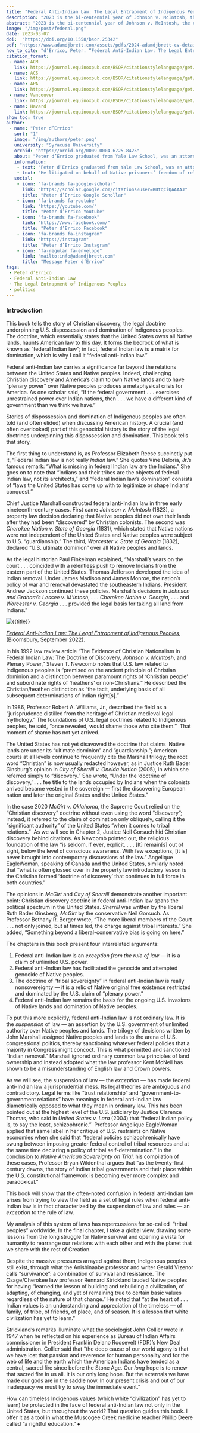 ```yaml
---
title: "Federal Anti-Indian Law: The Legal Entrapment of Indigenous Peoples"
description: "2023 is the bi-centennial year of Johnson v. McIntosh, the case that put ‘Christian discovery’ into US property law in a way that simultaneously created ‘federal Indian law’: The 200th year since the imposition of domination on the basis of a religious and racist theory of humankind. A domination that two-hundred years later is still considered ‘law.’"
abstract: "2023 is the bi-centennial year of Johnson v. McIntosh, the case that put ‘Christian discovery’ into US property law in a way that simultaneously created ‘federal Indian law’: The 200th year since the imposition of domination on the basis of a religious and racist theory of humankind. A domination that two-hundred years later is still considered ‘law.’"
image: "/img/post/federal.png"
date: 2023-03-07
doi:  "https://doi.org/10.1558/bsor.25342"
pdf: "https://www.adamdjbrett.com/assets/pdfs/2024-adamdjbrett-cv-detailed-rev10-web.pdf"
how_to_cite: "d’Errico, Peter. “Federal Anti-Indian Law: The Legal Entrapment of Indigenous Peoples.” Canopy Forum, March 7, 2023."
citation_format: 
 - name: ACM
   link: https://journal.equinoxpub.com/BSOR/citationstylelanguage/get/acm-sig-proceedings?submissionId=25342&publicationId=24072&issueId=2679
 - name: ACS
   link: https://journal.equinoxpub.com/BSOR/citationstylelanguage/get/acs-nano?submissionId=25342&publicationId=24072&issueId=2679
 - name: APA
   link: https://journal.equinoxpub.com/BSOR/citationstylelanguage/get/apa?submissionId=25342&publicationId=24072&issueId=2679
 - name: Vancouver
   link: https://journal.equinoxpub.com/BSOR/citationstylelanguage/get/vancouver?submissionId=25342&publicationId=24072&issueId=2679
 - name: Havard
   link: https://journal.equinoxpub.com/BSOR/citationstylelanguage/get/harvard-cite-them-right?submissionId=25342&publicationId=24072&issueId=2679
show_toc: true
author: 
 - name: "Peter d’Errico"
   sort: "1"
   image: "/img/authors/peter.png"
   university: "Syracuse University"
   orchid: "https://orcid.org/0009-0004-6725-8425"
   about: "Peter d’Errico graduated from Yale Law School, was an attorney at Dinébe’iiná Náhiiłna be Agha’diit’ahii, Navajo Legal Services, and a founding professor of Legal Studies at the University of Massachusetts Amherst."
   information: 
    - text: "Peter d’Errico graduated from Yale Law School, was an attorney at Dinébe’iiná Náhiiłna be Agha’diit’ahii, Navajo Legal Services, and a founding professor of Legal Studies at the University of Massachusetts Amherst."
    - text: "He litigated on behalf of Native prisoners’ freedom of religion; Mashpee Wampanoag fishing rights; Western Shoshone land rights; and other Indigenous cases."
   social:
    - icon: "fa-brands fa-google-scholar"
      link: "https://scholar.google.com/citations?user=RDtqciQAAAAJ"
      title: "Peter d’Errico Google Schollar"
    - icon: "fa-brands fa-youtube"
      link: "https://youtube.com/"
      title: "Peter d’Errico Youtube"
    - icon: "fa-brands fa-facebook"
      link: "https://www.facebook.com/"
      title: "Peter d’Errico Facebook"
    - icon: "fa-brands fa-instagram"
      link: "https://instagram"
      title: "Peter d’Errico Instagram"
    - icon: "fa-regular fa-envelope"
      link: "mailto:info@adamdjbrett.com"
      title: "Message Peter d’Errico"
tags: 
 - Peter d’Errico
 - Federal Anti-Indian Law
 - The Legal Entrapment of Indigenous Peoples
 - politics
---
```

### Introduction

This book tells the story of Christian discovery, the legal doctrine underpinning U.S. dispossession and domination of Indigenous peoples. The doctrine, which essentially states that the United States owns all Native lands, haunts American law to this day. It forms the bedrock of what is known as “federal Indian law”; in fact, federal Indian law is a matrix for domination, which is why I call it “federal anti-Indian law.” 

Federal anti-Indian law carries a significance far beyond the relations between the United States and Native peoples. Indeed, challenging Christian discovery and America’s claim to own Native lands and to have “plenary power” over Native peoples produces a metaphysical crisis for America. As one scholar said, “If the federal government . . . exercises unrestrained power over Indian nations, then . . . we have a different kind of government than we think we have.”

Stories of dispossession and domination of Indigenous peoples are often told (and often elided) when discussing American history. A crucial (and often overlooked) part of this genocidal history is the story of the legal doctrines underpinning this dispossession and domination. This book tells that story.

The first thing to understand is, as Professor Elizabeth Reese succinctly put it, “Federal Indian law is not really _Indian_ law.” She quotes Vine Deloria, Jr.’s famous remark: “What is missing in federal Indian law are the Indians.” She goes on to note that “Indians and their tribes are the objects of federal Indian law, not its architects,” and “federal Indian law’s domination” consists of “laws the United States has come up with to legitimize or shape Indians’ conquest.”  

Chief Justice Marshall constructed federal anti-Indian law in three early nineteenth-century cases. First came _Johnson v. McIntosh_ (1823), a property law decision declaring that Native peoples did not own their lands after they had been “discovered” by Christian colonists. The second was _Cherokee Nation v. State of Georgia_ (1831), which stated that Native nations were not independent of the United States and Native peoples were subject to U.S. “guardianship.” The third, _Worcester v. State of Georgia_ (1832), declared “U.S. ultimate dominion” over all Native peoples and lands. 

As the legal historian Paul Finkelman explained, “Marshall’s years on the court . . . coincided with a relentless push to remove Indians from the eastern part of the United States. Thomas Jefferson developed the idea of Indian removal. Under James Madison and James Monroe, the nation’s policy of war and removal devastated the southeastern Indians. President Andrew Jackson continued these policies. Marshall’s decisions in _Johnson and Graham’s Lessee v. M’Intosh_, . . . _Cherokee Nation v. Georgia_, . . . and _Worcester v. Georgia_ . . . provided the legal basis for taking all land from Indians.”

![{{title}}](/img/post/indians.jpg)

_[Federal Anti-Indian Law: The Legal Entrapment of Indigenous Peoples](https://www.abc-clio.com/products/A6462C/)_, (Bloomsbury, September 2022).

In his 1992 law review article “The Evidence of Christian Nationalism in Federal Indian Law: The Doctrine of Discovery, _Johnson v. McIntosh_, and Plenary Power,” Steven T. Newcomb notes that U.S. law related to Indigenous peoples is “premised on the ancient principle of Christian dominion and a distinction between paramount rights of ‘Christian people’ and subordinate rights of ‘heathens’ or non-Christians.” He described the Christian/heathen distinction as “the tacit, underlying basis of all subsequent determinations of Indian right\[s\].”

In 1986, Professor Robert A. Williams, Jr., described the field as a “jurisprudence distilled from the heritage of Christian medieval legal mythology.” The foundations of U.S. legal doctrines related to Indigenous peoples, he said, “once revealed, would shame those who cite them.”  That moment of shame has not yet arrived. 

The United States has not yet disavowed the doctrine that claims  Native lands are under its “ultimate dominion” and “guardianship.”; American courts at all levels continue to frequently cite the Marshall trilogy; the root word “Christian” is now usually redacted however, as in Justice Ruth Bader Ginsburg’s opinion in _City of Sherrill v. Oneida Nation_ (2005), in which she referred simply to “discovery.” She wrote, “Under the ‘doctrine of discovery,’ . . . fee title to the lands occupied by Indians when the colonists arrived became vested in the sovereign — first the discovering European nation and later the original States and the United States.”

In the case 2020 _McGirt v. Oklahoma_, the Supreme Court relied on the “Christian discovery” doctrine without even using the word “discovery”; instead, it referred to the claim of domination only obliquely, calling it the “significant authority” of the United States “when it comes to tribal relations.”  As we will see in Chapter 2, Justice Neil Gorsuch hid Christian discovery behind citations. As Newcomb pointed out, the religious foundation of the law “is seldom, if ever, explicit. . . . \[It\] remain\[s\] out of sight, below the level of conscious awareness. With few exceptions, \[it is\] never brought into contemporary discussions of the law.” Angelique EagleWoman, speaking of Canada and the United States, similarly noted that “what is often glossed over in the property law introductory lesson is the Christian formed ‘doctrine of discovery’ that continues in full force in both countries.”

The opinions in _McGirt_ and _City of Sherrill_ demonstrate another important point: Christian discovery doctrine in federal anti-Indian law spans the political spectrum in the United States. _Sherrill_ was written by the liberal Ruth Bader Ginsberg, _McGirt_ by the conservative Neil Gorsuch. As Professor Bethany R. Berger wrote, “The more liberal members of the Court . . . not only joined, but at times led, the charge against tribal interests.” She added, “Something beyond a liberal-conservative bias is going on here.” 

The chapters in this book present four interrelated arguments: 

1.  Federal anti-Indian law is an _exception from the rule of law_ — it is a claim of unlimited U.S. power. 
2.  Federal anti-Indian law has facilitated the genocide and attempted genocide of Native peoples. 
3.  The doctrine of “tribal sovereignty” in federal anti-Indian law is really nonsovereignty — it is a relic of Native original free existence restricted and dominated by the U.S. claim of “plenary power.”
4.  Federal anti-Indian law remains the basis for the ongoing U.S. invasions of Native lands and domination of Native peoples. 

To put this more explicitly, federal anti-Indian law is not ordinary law. It is the _suspension_ of law — an assertion by the U.S. government of unlimited authority over Native peoples and lands. The trilogy of decisions written by John Marshall assigned Native peoples and lands to the arena of U.S. congressional politics, thereby sanctioning whatever federal policies that a majority in Congress might concoct. This is what permitted and sanctioned “Indian removal.” Marshall ignored ordinary common law principles of land ownership and instead adopted what the law professor Kent McNeil has shown to be a misunderstanding of English law and Crown powers. 

As we will see, the suspension of law — the _exception_ — has made federal anti-Indian law a jurisprudential mess. Its legal theories are ambiguous and contradictory. Legal terms like “trust relationship” and “government-to-government relations” have meanings in federal anti-Indian law diametrically opposed to what they mean in ordinary law. This has been pointed out at the highest level of the U.S. judiciary by Justice Clarence Thomas, who said in _United States v. Lara_ (2004) that “federal Indian policy is, to say the least, schizophrenic.”  Professor Angelique EagleWoman applied that same label in her critique of U.S. restraints on Native economies when she said that “federal policies schizophrenically have swung between imposing greater federal control of tribal resources and at the same time declaring a policy of tribal self-determination.” In the conclusion to _Native American Sovereignty on Trial_, his compilation of these cases, Professor Bryan Wildenthal argues that “as the twenty-first century dawns, the story of Indian tribal governments and their place within the U.S. constitutional framework is becoming ever more complex and paradoxical.” 

This book will show that the often-noted confusion in federal anti-Indian law arises from trying to view the field as a set of legal rules when federal anti-Indian law is in fact characterized by the suspension of law and rules — an _exception_ to the rule of law. 

My analysis of this system of laws has repercussions for so-called  “tribal peoples” worldwide. In the final chapter, I take a global view, drawing some lessons from the long struggle for Native survival and opening a vista for humanity to rearrange our relations with each other and with the planet that we share with the rest of Creation. 

Despite the massive pressures arrayed against them, Indigenous peoples still exist, through what the Anishinaabe professor and writer Gerald Vizenor calls “survivance”: a combination of survival and resistance. The Osage/Cherokee law professor Rennard Strickland lauded Native peoples for having “learned the lesson of building and rebuilding a civilization, of adapting, of changing, and yet of remaining true to certain basic values regardless of the nature of that change.” He noted that “at the heart of . . . Indian values is an understanding and appreciation of the timeless — of family, of tribe, of friends, of place, and of season. It is a lesson that white civilization has yet to learn.” 

Strickland’s remarks illuminate what the sociologist John Collier wrote in 1947 when he reflected on his experience as Bureau of Indian Affairs commissioner in President Franklin Delano Roosevelt (FDR)’s New Deal administration. Collier said that “the deep cause of our world agony is that we have lost that passion and reverence for human personality and for the web of life and the earth which the American Indians have tended as a central, sacred fire since before the Stone Age. Our _long_ hope is to renew that sacred fire in us all. It is our only long hope. But the externals we have made our gods are in the saddle now. In our present crisis and out of our inadequacy we must try to sway the immediate event.” 

How can timeless Indigenous values (which white “civilization” has yet to learn) be protected in the face of federal anti-Indian law not only in the United States, but throughout the world? That question guides this book. I offer it as a tool in what the Muscogee Creek medicine teacher Phillip Deere called “a rightful education.” ♦
